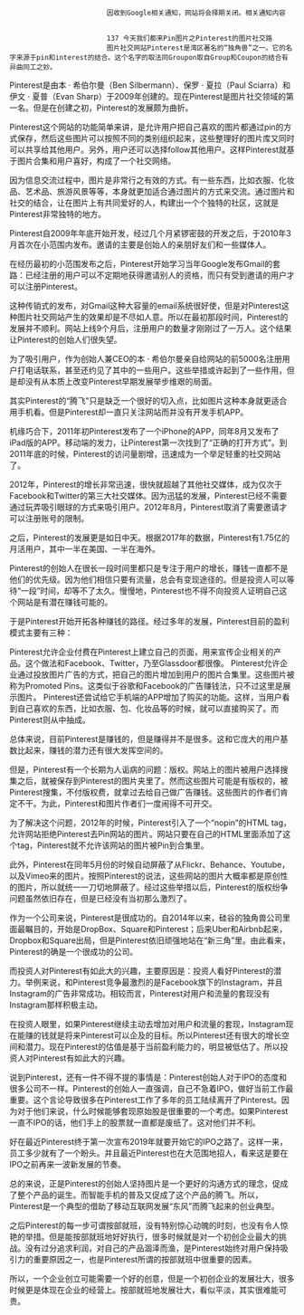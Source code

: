 
                            
                            因收到Google相关通知，网站将会择期关闭。相关通知内容
                            
                            
                            137 今天我们都来Pin图片之Pinterest的图片社交路
                            图片社交网站Pinterest是湾区著名的“独角兽”之一。它的名字来源于pin和interest的结合。这个名字的取法同Groupon取自Group和Coupon的结合有异曲同工之妙。

Pinterest是由本 · 希伯尔曼（Ben Silbermann）、保罗 · 夏拉（Paul Sciarra）和伊文 · 夏普（Evan Sharp）于2009年创建的。现在Pinterest是图片社交领域的第一名。但是在创建之初，Pinterest的发展颇为曲折。

Pinterest这个网站的功能简单来讲，是允许用户把自己喜欢的图片都通过pin的方式保存，然后这些图片可以按照不同的类别组织起来，这些整理好的图片库又同时可以共享给其他用户。另外，用户还可以选择follow其他用户。这样Pinterest就基于图片合集和用户喜好，构成了一个社交网络。

因为信息交流过程中，图片是非常行之有效的方式。有一些东西，比如衣服、化妆品、艺术品、旅游风景等等，本身就更加适合通过图片的方式来交流。通过图片和社交的结合，让在图片上有共同爱好的人，构建出一个个独特的社区，这就是Pinterest非常独特的地方。

Pinterest自2009年年底开始开发，经过几个月紧锣密鼓的开发之后，于2010年3月首次在小范围内发布。邀请的主要是创始人的亲朋好友们和一些媒体人。

在经历最初的小范围发布之后，Pinterest开始学习当年Google发布Gmail的套路：已经注册的用户可以不定期地获得邀请别人的资格，而只有受到邀请的用户才可以注册Pinterest。

这种传销式的发布，对Gmail这种大容量的email系统很好使，但是对Pinterest这种图片社交网站产生的效果却是不尽如人意。所以在最初那段时间，Pinterest的发展并不顺利。网站上线9个月后，注册用户的数量才刚刚过了一万人。这个结果让Pinterest的创始人们很失望。

为了吸引用户，作为创始人兼CEO的本 · 希伯尔曼亲自给网站的前5000名注册用户打电话联系，甚至还约见了其中的一些用户。这些举措或许起到了一些作用，但是却没有从本质上改变Pinterest早期发展举步维艰的局面。

其实Pinterest的“腾飞”只是缺乏一个很好的切入点，比如图片这种本身就更适合用手机看。但是Pinterest却一直只关注网站而并没有开发手机APP。

机缘巧合下，2011年初Pinterest发布了一个iPhone的APP，同年8月又发布了iPad版的APP。移动端的发力，让Pinterest第一次找到了“正确的打开方式”。到2011年底的时候，Pinterest的访问量剧增，迅速成为一个举足轻重的社交网站了。

2012年，Pinterest的增长非常迅速，很快就超越了其他社交媒体，成为仅次于Facebook和Twitter的第三大社交媒体。因为迅猛的发展，Pinterest已经不需要通过玩弄吸引眼球的方式来吸引用户。2012年8月，Pinterest取消了需要邀请才可以注册账号的限制。

之后，Pinterest的发展更是如日中天。根据2017年的数据，Pinterest有1.75亿的月活用户，其中一半在美国、一半在海外。

Pinterest的创始人在很长一段时间里都只是专注于用户的增长，赚钱一直都不是他们的优先级。因为他们相信只要有流量，总会有变现途径的。但是投资人可以等待“一段”时间，却等不了太久。慢慢地，Pinterest也不得不向投资人证明自己这个网站是有潜在赚钱可能的。

于是Pinterest开始开拓各种赚钱的路径。经过多年的发展，Pinterest目前的盈利模式主要有三种：


Pinterest允许企业付费在Pinterest上建立自己的页面，用来宣传企业相关的产品。这个做法和Facebook、Twitter，乃至Glassdoor都很像。
Pinterest允许企业通过投放图片广告的方式，把自己的图片增加到用户的图片合集里。这些图片被称为Promoted Pins。这类似于谷歌和Facebook的广告赚钱法，只不过这里是展示图片。
Pinterest还尝试给它手机端的APP增加了购买的功能。这样，当用户看到自己喜欢的东西，比如衣服、包、化妆品等的时候，就可以直接购买了。而Pinterest则从中抽成。


总体来说，目前Pinterest是赚钱的，但是赚得并不是很多。这和它庞大的用户基数比起来，赚钱的潜力还有很大发挥空间的。

但是，Pinterest有一个长期为人诟病的问题：版权。网站上的图片被用户选择搜集之后，就被保存到Pinterest的图片夹里了。然而这些图片可能是有版权的，被Pinterest搜集，不付版权费，就拿过去给自己做广告赚钱。这些图片的作者们肯定不干。为此，Pinterest和图片作者们一度闹得不可开交。

为了解决这个问题，2012年的时候，Pinterest引入了一个“nopin”的HTML tag，允许网站拒绝Pinterest去Pin网站的图片。网站只要在自己的HTML里面添加了这个tag，Pinterest就不允许该网站的图片被Pin到合集里。

此外，Pinterest在同年5月份的时候自动屏蔽了从Flickr、Behance、Youtube，以及Vimeo来的图片。按照Pinterest的说法，这些网站的图片大概率都是原创性的图片，所以就统一一刀切地屏蔽了。经过这些举措以后，Pinterest的版权纷争问题虽然依旧存在，但是已经没有当初那么激烈了。

作为一个公司来说，Pinterest是很成功的。自2014年以来，硅谷的独角兽公司里面最瞩目的，开始是DropBox、Square和Pinterest；后来Uber和Airbnb起来，Dropbox和Square出局，但是Pinterest依旧顽强地站在“新三角”里。由此看来，Pinterest的确是一个很成功的公司。

而投资人对Pinterest有如此大的兴趣，主要原因是：投资人看好Pinterest的潜力。举例来说，和Pinterest竞争最激烈的是Facebook旗下的Instagram，并且Instagram的广告非常成功。相较而言，Pinterest对用户和流量的套现没有Instagram那样积极主动。

在投资人眼里，如果Pinterest继续主动去增加对用户和流量的套现，Instagram现在能赚的钱就是将来Pinterest可以企及的目标。所以Pinterest还有很大的增长空间和潜力。现在Pinterest的估值是基于当前盈利能力的，明显被低估了。所以投资人对Pinterest有如此大的兴趣。

说到Pinterest，还有一件不得不提的事情是：Pinterest创始人对于IPO的态度和很多公司不一样。Pinterest的创始人一直强调，自己不急着IPO，做好当前工作最重要。这个言论导致很多在Pinterest工作了多年的员工陆续离开了Pinterest。因为对于他们来说，什么时候能够套现原始股是很重要的一个考虑。如果Pinterest一直不IPO的话，他们手上的股票就一直都是废纸了。这对他们并不利。

好在最近Pinterest终于第一次宣布2019年就要开始它的IPO之路了。这样一来，员工多少就有了一个盼头。并且最近Pinterest也在大范围地招人，看来这是要在IPO之前再来一波新发展的节奏。

总的来说，正是Pinterest的创始人坚持图片是一个更好的沟通方式的理念，促成了整个产品的诞生。而智能手机的普及又促成了这个产品的腾飞。所以，Pinterest是一个典型的借助了移动互联网发展“东风”而腾飞起来的创业典型。

之后Pinterest的每一步可谓按部就班，没有特别惊心动魄的时刻，也没有令人惊艳的举措。但是能按部就班地好好执行，很多时候就是对一个初创企业最大的挑战。没有过分追求利润，对自己的产品涸泽而渔，是Pinterest始终对用户保持吸引力的重要原因之一，也是Pinterest所谓的按部就班中很重要的因素。

所以，一个企业创立可能需要一个好的创意，但是一个初创企业的发展壮大，很多时候更是体现在企业的经营上。按部就班地发展壮大，看似平淡，其实很难能可贵。

                        
                        
                            